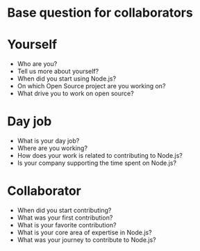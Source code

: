 # Base question for collaborators

# Yourself

* Who are you?
* Tell us more about yourself?
* When did you start using Node.js?
* On which Open Source project are you working on?
* What drive you to work on open source?

# Day job

* What is your day job?
* Where are you working?
* How does your work is related to contributing to Node.js?
* Is your company supporting the time spent on Node.js?

# Collaborator

* When did you start contributing?
* What was your first contribution?
* What is your favorite contribution?
* What is your core area of expertise in Node.js?
* What was your journey to contribute to Node.js?
